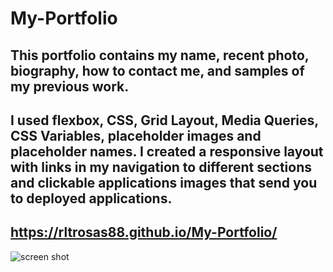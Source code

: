 # My-Portfolio

## This portfolio contains my name, recent photo, biography, how to contact me, and samples of my previous work.
## I used flexbox, CSS, Grid Layout, Media Queries, CSS Variables, placeholder images and placeholder names. I created a responsive layout with links in my navigation to different sections and clickable applications images that send you to deployed applications.
## https://rltrosas88.github.io/My-Portfolio/
![screen shot](https://user-images.githubusercontent.com/76496701/107886950-8cd1b400-6ec8-11eb-9957-12fe003bd991.png)

